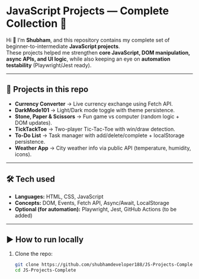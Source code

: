 # JavaScript Projects — Complete Collection 🚀

Hi 👋 I’m **Shubham**, and this repository contains my complete set of beginner-to-intermediate **JavaScript projects**.  
These projects helped me strengthen **core JavaScript, DOM manipulation, async APIs, and UI logic**, while also keeping an eye on **automation testability** (Playwright/Jest ready).

---

## 📂 Projects in this repo
- **Currency Converter** → Live currency exchange using Fetch API.  
- **DarkMode101** → Light/Dark mode toggle with theme persistence.  
- **Stone, Paper & Scissors** → Fun game vs computer (random logic + DOM updates).  
- **TickTackToe** → Two-player Tic-Tac-Toe with win/draw detection.  
- **To-Do List** → Task manager with add/delete/complete + localStorage persistence.  
- **Weather App** → City weather info via public API (temperature, humidity, icons).

---

## 🛠️ Tech used
- **Languages:** HTML, CSS, JavaScript  
- **Concepts:** DOM, Events, Fetch API, Async/Await, LocalStorage  
- **Optional (for automation):** Playwright, Jest, GitHub Actions (to be added)

---

## ▶️ How to run locally
1. Clone the repo:
   ```bash
   git clone https://github.com/shubhamdeveloper188/JS-Projects-Complete.git
   cd JS-Projects-Complete
